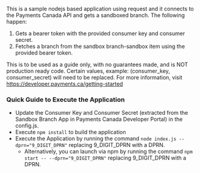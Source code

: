This is a sample nodejs based application using request and it connects to the Payments Canada API and gets a sandboxed branch. The following happen:
1. Gets a bearer token with the provided consumer key and consumer secret.
2. Fetches a branch from the sandbox branch-sandbox item using the provided bearer token.

This is to be used as a guide only, with no guarantees made, and is NOT production ready code. Certain values, example: (consumer_key, consumer_secret) will need to be replaced. For more information, visit https://developer.payments.ca/getting-started

### Quick Guide to Execute the Application
- Update the Consumer Key and Consumer Secret (extracted from the Sandbox Branch App in Payments Canada Developer Portal) in the config.js.
- Execute `npm install` to build the application
- Execute the Application by running the command `node index.js --dprn="9_DIGIT_DPRN"` replacing 9_DIGIT_DPRN with a DPRN. 
  - Alternatively, you can launch via npm by running the command `npm start -- --dprn="9_DIGIT_DPRN"` replacing 9_DIGIT_DPRN with a DPRN. 
